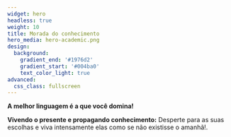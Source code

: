 ```yaml
---
widget: hero
headless: true
weight: 10
title: Morada do conhecimento
hero_media: hero-academic.png
design:
  background:
    gradient_end: '#1976d2'
    gradient_start: '#004ba0'
    text_color_light: true
advanced:
  css_class: fullscreen
---
```


**A melhor linguagem é a que você domina!**

**Vivendo o presente e propagando conhecimento:** Desperte para as suas escolhas e viva intensamente elas como se não existisse o amanhã!.
